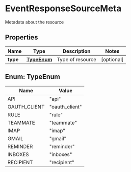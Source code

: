 

# EventResponseSourceMeta

Metadata about the resource

## Properties

| Name | Type | Description | Notes |
|------------ | ------------- | ------------- | -------------|
|**type** | [**TypeEnum**](#TypeEnum) | Type of resource |  [optional] |



## Enum: TypeEnum

| Name | Value |
|---- | -----|
| API | &quot;api&quot; |
| OAUTH_CLIENT | &quot;oauth_client&quot; |
| RULE | &quot;rule&quot; |
| TEAMMATE | &quot;teammate&quot; |
| IMAP | &quot;imap&quot; |
| GMAIL | &quot;gmail&quot; |
| REMINDER | &quot;reminder&quot; |
| INBOXES | &quot;inboxes&quot; |
| RECIPIENT | &quot;recipient&quot; |



